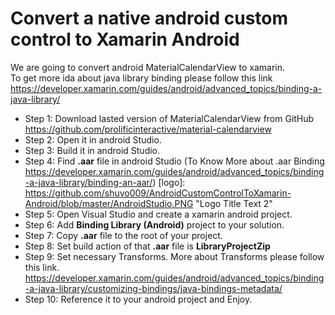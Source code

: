 # Convert a native android custom control to Xamarin Android
We are going to convert android MaterialCalendarView to xamarin.<br/>
To get more ida about java library binding please follow this link https://developer.xamarin.com/guides/android/advanced_topics/binding-a-java-library/
<br/>
* Step 1: Download lasted version of MaterialCalendarView from GitHub https://github.com/prolificinteractive/material-calendarview
* Step 2: Open it in android Studio.
* Step 3: Build it in android Studio.
* Step 4: Find **.aar** file in android Studio (To Know More about .aar Binding https://developer.xamarin.com/guides/android/advanced_topics/binding-a-java-library/binding-an-aar/)
[logo]: https://github.com/shuvo009/AndroidCustomControlToXamarin-Android/blob/master/AndroidStudio.PNG "Logo Title Text 2"
* Step 5: Open Visual Studio and create a xamarin android project.
* Step 6: Add **Binding Library (Android)** project to your solution.
* Step 7: Copy **.aar** file to the root of your project.
* Step 8: Set build action of that **.aar** file is **LibraryProjectZip**
* Step 9: Set necessary Transforms. More about Transforms please follow this link. https://developer.xamarin.com/guides/android/advanced_topics/binding-a-java-library/customizing-bindings/java-bindings-metadata/
* Step 10: Reference it to your android project and Enjoy. 
